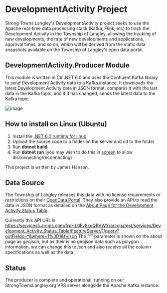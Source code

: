 # DevelopmentActivity Project
Strong Towns Langley's DevelopmentActivity project seeks to use the Apache real-time data processing stack (Kafka, Flink, etc) to track the Development Activity in the Township of Langley, allowing the tracking of new developments, the rate of new developments and applications, approval times, and so on, which will be derived from the static data snapshots available on the Township of Langley's open data portal.

## DevelopmentActivity.Producer Module
This module is written in C# .NET 6.0 and uses the Confluent.Kafka library to send Development Activity data to a Kafka instance. It downloads the latest Development Activity data in JSON format, compares it with the last data in the Kafka topic, and if it has changed, sends the latest data to the Kafka topic.

![image](https://github.com/StrongTownsLangley/DevelopmentActivity.Producer/assets/160652425/485f67db-cf16-4679-bf67-d0f4764320f2)

## How to install on Linux (Ubuntu)
1. Install the [.NET 6.0 runtime for linux]([https://learn.microsoft.com/en-us/dotnet/core/install/linux-ubuntu-install?pivots=os-linux-ubuntu-2004&tabs=dotnet6)
2. Upload the source code to a folder on the server and cd to the folder
3. Run **dotnet build**
4. Run **dotnet run** (you may wish to do this in [screen](https://www.gnu.org/software/screen/manual/screen.html) to allow disconnecting/reconnecting)   

This project is written by James Hansen.

## Data Source
The Township of Langley releases this data with no license requirements or restrictions on their [OpenData Portal](https://data-tol.opendata.arcgis.com/). They also provide an API to read the data in JSON format as detailed on the [About Page for the Development Activity Status Table](https://data-tol.opendata.arcgis.com/datasets/TOL::development-activity-status-table/about). 

Currently this API URL is
https://services5.arcgis.com/frpHL0Fv8koQRVWY/arcgis/rest/services/Development_Activity_Status_Table/FeatureServer/1/query?outFields=*&where=1%3D1&f=json
The "f" parameter is shown on the about page as *geojson*, but as their is no geojson data such as polygon information, we can change this to *json* and also receive all the column specifications as well as the data.

## Status
The producer is complete and operational, running on our StrongTownsLangley.org VPS server alongside the Apache Kafka instance.
